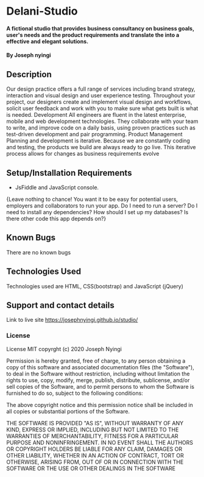 # Delani-Studio

#### A fictional studio that provides business consultancy on business goals, user's needs and the product requirements and translate the into a effective and elegant solutions.

#### By Joseph nyingi 

## Description
 Our design practice offers a full range of services including brand strategy, interaction and visual design and user experience testing. Throughout your project, our designers create and implement visual design and workflows, solicit user feedback and work with you to make sure what gets built is what is needed.  Development  All engineers are fluent in the latest enterprise, mobile and web development technologies. They collaborate with your team to write, and improve code on a daily basis, using proven practices such as test-driven development and pair programming.  Product Management  Planning and development is iterative. Because we are constantly coding and testing, the products we build are always ready to go live. This iterative process allows for changes as business requirements evolve
 
## Setup/Installation Requirements
* JsFiddle and JavaScript console.

{Leave nothing to chance! You want it to be easy for potential users, employers and collaborators to run your app. Do I need to run a server? Do I need to install any dependencies? How should I set up my databases? Is there other code this app depends on?}
## Known Bugs
There are no known bugs

## Technologies Used
Technologies used are HTML, CSS(bootstrap) and JavaScript (jQuery)
## Support and contact details
Link to live site https://josephnyingi.github.io/studio/
### License
License
MIT copyrght (c) 2020 Joseph Nyingi

Permission is hereby granted, free of charge, to any person obtaining a copy of this software and associated documentation files (the "Software"), to deal in the Software without restriction, including without limitation the rights to use, copy, modify, merge, publish, distribute, sublicense, and/or sell copies of the Software, and to permit persons to whom the Software is furnished to do so, subject to the following conditions:

The above copyright notice and this permission notice shall be included in all copies or substantial portions of the Software.

THE SOFTWARE IS PROVIDED "AS IS", WITHOUT WARRANTY OF ANY KIND, EXPRESS OR IMPLIED, INCLUDING BUT NOT LIMITED TO THE WARRANTIES OF MERCHANTABILITY, FITNESS FOR A PARTICULAR PURPOSE AND NONINFRINGEMENT. IN NO EVENT SHALL THE AUTHORS OR COPYRIGHT HOLDERS BE LIABLE FOR ANY CLAIM, DAMAGES OR OTHER LIABILITY, WHETHER IN AN ACTION OF CONTRACT, TORT OR OTHERWISE, ARISING FROM, OUT OF OR IN CONNECTION WITH THE SOFTWARE OR THE USE OR OTHER DEALINGS IN THE SOFTWARE
